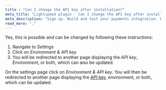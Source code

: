 ```yaml
---
title : "Can I change the API key after installation?"
meta_title: "Lightspeed plugin - Can I change the API key after installation? - MultiSafepay Docs"
meta_description: "Sign up. Build and test your payments integration. Explore our products and services. Use our API Reference, SDKs, and wrappers. Get support."
read_more: "."
---
```


Yes, this is possible and can be changed by following these instructions:

1. Navigate to _Settings_
2. Click on _Environment & API key_
3. You will be redirected to another page displaying the _API key_, _Environment_, or both, which can also be updated.

On the settings page click on _Environment & API key_. You will then be redirected to another page displaying the [API key](/faq/general/multisafepay-glossary/#api-key), environment, or both, which can be updated.
